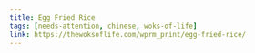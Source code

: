 ```yaml
---
title: Egg Fried Rice
tags: [needs-attention, chinese, woks-of-life]
link: https://thewoksoflife.com/wprm_print/egg-fried-rice/
---
```


